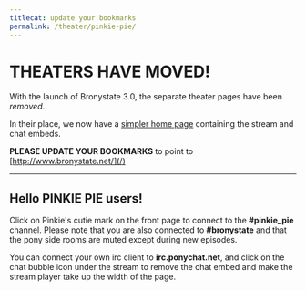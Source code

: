 ```yaml
---
titlecat: update your bookmarks
permalink: /theater/pinkie-pie/
---
```


# THEATERS HAVE MOVED!

With the launch of Bronystate 3.0, the separate theater pages have been *removed*.

In their place, we now have a [simpler home page](/) containing the stream and 
chat embeds.

**PLEASE UPDATE YOUR BOOKMARKS** to point to [http://www.bronystate.net/](/)

* * * * *

## Hello PINKIE PIE users!

Click on Pinkie's cutie mark on the front page to connect to the 
**#pinkie_pie** channel. Please note that you are also connected to
**#bronystate** and that the pony side rooms are muted except during new
episodes.

You can connect your own irc client to **irc.ponychat.net**, and click on the
chat bubble icon under the stream to remove the chat embed and make the stream
player take up the width of the page.
